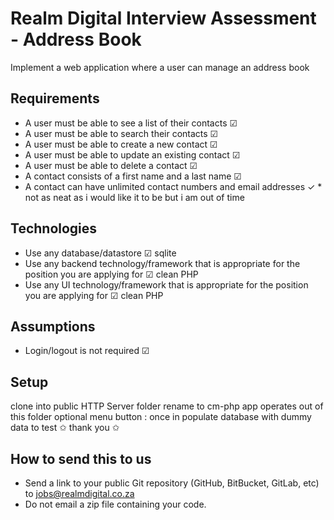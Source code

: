 # Realm Digital Interview Assessment - Address Book

Implement a web application where a user can manage an address book

## Requirements

* A user must be able to see a list of their contacts ☑
* A user must be able to search their contacts ☑
* A user must be able to create a new contact ☑
* A user must be able to update an existing contact ☑
* A user must be able to delete a contact ☑
* A contact consists of a first name and a last name ☑
* A contact can have unlimited contact numbers and email addresses ✓ * not as neat as i would like it to be but i am out of time


## Technologies

* Use any database/datastore ☑ sqlite
* Use any backend technology/framework that is appropriate for the position you are applying for ☑ clean PHP
* Use any UI technology/framework that is appropriate for the position you are applying for ☑ clean PHP

## Assumptions

* Login/logout is not required ☑

## Setup

clone into public HTTP Server folder
rename to cm-php
app operates out of this folder
optional menu button : once in populate database with dummy data to test 
✩ thank you ✩

## How to send this to us

* Send a link to your public Git repository (GitHub, BitBucket, GitLab, etc) to jobs@realmdigital.co.za
* Do not email a zip file containing your code.
